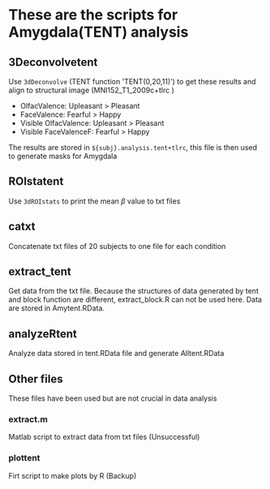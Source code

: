 # These are the scripts for Amygdala(TENT) analysis

## 3Deconvolvetent
Use `3dDeconvolve` (TENT function 'TENT(0,20,11)') to get these results and align to structural image (MNI152_T1_2009c+tlrc )
* OlfacValence: Upleasant > Pleasant
* FaceValence: Fearful > Happy
* Visible OlfacValence: Upleasant > Pleasant
* Visible FaceValenceF: Fearful > Happy  

The results are stored in `${subj}.analysis.tent+tlrc`, this file is then used to generate masks for Amygdala

## ROIstatent
Use `3dROIstats` to print the mean $\beta$ value to txt files

## catxt
Concatenate txt files of 20 subjects to one file for each condition

## extract_tent
Get data from the txt file.
Because the structures of data generated by tent and block function are different, extract_block.R can not be used here.
Data are stored in Amytent.RData.

## analyzeRtent
Analyze data stored in tent.RData file and generate Alltent.RData

## Other files
These files have been used but are not crucial in data analysis

### extract.m
Matlab script to extract data from txt files (Unsuccessful)

### plottent
Firt script to make plots by R (Backup)
